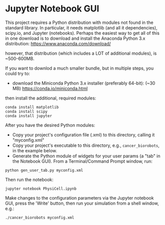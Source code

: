 # Jupyter Notebook GUI

This project requires a Python distribution with modules not found in the standard 
library. In particular, it needs matplotlib (and all it dependencies), scipy.io, and Jupyter (notebooks). Perhaps the easiest way to get all of this in one download is to download and install the Anaconda Python 3.x distribution:
https://www.anaconda.com/download/

however, that distribution (which includes a LOT of additional modules), is ~500-600MB.

If you want to downlod a much smaller bundle, but in multiple steps, you could try to:
- download the Miniconda Python 3.x installer (preferably 64-bit):  (~30 MB)
https://conda.io/miniconda.html

then install the additional, required modules:
```
conda install matplotlib
conda install scipy
conda install jupyter
```

After you have the desired Python modules:

- Copy your project's configuration file (.xml) to this directory, calling it "myconfig.xml"
- Copy your project's executable to this directory, e.g., ```cancer_biorobots```, in the example below.
- Generate the Python module of widgets for your user params (a "tab" in the Notebook GUI). From a Terminal/Command Prompt window, run:

```python gen_user_tab.py myconfig.xml```

Then run the notebook:

```jupyter notebook PhysiCell.ipynb```


Make changes to the configuration parameters via the Jupyter notebook GUI, press the 'Write' button, then run your simulation from a shell window, e.g.:

```
./cancer_biorobots myconfig.xml
```

